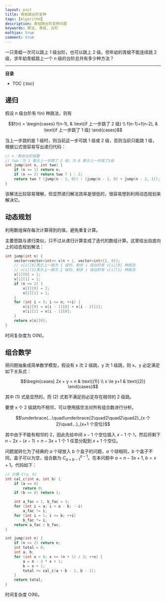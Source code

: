 ```yaml
---
layout: post
title: 青蛙跳台阶变种
tags: [Algorithm]
description: 青蛙跳台阶变种问题
keywords: 算法, 青蛙, 台阶
mathjax: true
comment: true
---
```


一只青蛙一次可以跳上 1 级台阶，也可以跳上 2 级，但年幼的青蛙不能连续跳 2 级，求年幼青蛙跳上一个 n 级的台阶总共有多少种方法？

---

**目录**

* TOC
{:toc}

## 递归

假设 n 级台阶有 f(n) 种跳法，则有

$$f(n) =
\begin{cases}
f(n-1),  & \text{if 上一步跳了 2 级} \\
f(n-1)+f(n-2), & \text{if 上一步跳了 1 级}
\end{cases}$$

当上一步跳的是 1 级时，则当前这一步可跳 1 级或 2 级，否则当前只能跳 1 级，根据公式很容易写出递归代码：

```cpp
// n：剩余台阶级数
// two：为 1 表示上一步跳了 2 级，为 0 表示上一步跳了1级
int jump(int n, int two) {
    if (n <= 1) return n;
    if (n == 2) return two ? 1 : 2;
    return two ? (jump(n - 1, 0)) : (jump(n - 1, 0) + jump(n - 2, 1));
}
```

该解法比较容易理解，但显然递归解法效率是很低的，很容易想到利用动态规划来解决它。

## 动态规划

利用数组保存每次计算得到的值，避免重复计算。

主要思路与递归类似，只不过从递归计算变成了迭代的数组计算。这里给出自底向上的动态规划解法：

```cpp
int jump(int n) {
    vector<vector<int>> v(n + 1, vector<int>(2, 0));
    // v[i][0]表示上一跳为 1 级时，剩余 i 级台阶有 v[i][0] 种跳法
    // v[i][1]表示上一跳为 2 级时，剩余 i 级台阶有 v[i][1] 种跳法
    v[1][0] = 1;
    v[1][1] = 1;
    if (n >= 2) {
        v[2][0] = 2;
        v[2][1] = 1;
    }
    for (int i = 3; i <= n; ++i) {
        v[i][0] = v[i - 1][0] + v[i - 2][1];	
        v[i][1] = v[i - 1][0];
    }
    return v[n][0];
}
```

时间复杂度为 O(N)。

## 组合数学

把问题抽象成简单数学模型，假设有 x 次 2 级跳，y 次 1 级跳，则 x、y 必定满足如下关系式：

$$\begin{cases}
2x + y = n & \text{(1)} \\
x \le y+1 & \text{(2)}
\end{cases}$$

其中 (1) 式是显然的，而 (2) 式若不满足则必定存在相邻的 2 级跳。

要使 x 个 2 级跳均不相邻，可以使用插空法对所有组合数进行分析。

$$\underbrace{...\quad\underbrace{2\quad2\quad2\quad2}_{x 个 2}\quad...}_{x+1 个空位}$$

其中由于不能有相邻的 2，因此先给中间 $x-1$ 个空位插入 $x-1$ 个 1，然后将剩下 $n-2x-(x-1)=n-3x+1$ 个 1 任意分配到 $x+1$ 个空位。

问题就转化为了经典的 $a$ 个球放入 $b$ 个盒子的问题，$a$ 个球相同，$b$ 个盒子不同，盒子可以为空，组合数为 $C_{a+b-1}^{a-1}$。在本问题中 $a=n-3x+1$, $b=x+1$。代码如下：

```cpp
// 计算 C(a, b)
int cal_c(int a, int b) {
    if (a == 0)
        return 0;
    if (b == 0) return 1;

    int a_fac = 1, b_fac = 1;
    for (int i = a; i > a - b; --i)
        a_fac *= i;
    for (int i = 1; i <= b; ++i)
        b_fac *= i;
    return a_fac / b_fac;
}

int jump(int n) {
    if (n <= 2) return n;
    int total = 0;
    int a, b;
    for (int x = 0; x <= (n + 1) / 3; ++x) {
        a = n - 3 * x + 1;
        b = x + 1;
        total += cal_c(a + b - 1, b - 1);
    }
    return total;
}
```

时间复杂度 O(N)。
